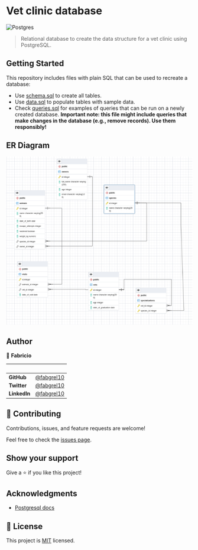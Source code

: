 # Vet clinic database

![Postgres](https://img.shields.io/badge/postgres-%23316192.svg?style=for-the-badge&logo=postgresql&logoColor=white)

> Relational database to create the data structure for a vet clinic using PostgreSQL.

## Getting Started

This repository includes files with plain SQL that can be used to recreate a database:

- Use [schema.sql](./schema.sql) to create all tables.
- Use [data.sql](./data.sql) to populate tables with sample data.
- Check [queries.sql](./queries.sql) for examples of queries that can be run on a newly created database. **Important note: this file might include queries that make changes in the database (e.g., remove records). Use them responsibly!**

## ER Diagram

![Diagram](./diagram.png)

## Author

👤 **Fabricio**

| &nbsp;       | &nbsp;                                               |
| ------------ | ---------------------------------------------------- |
| **GitHub**   | [@fabgrel10](https://github.com/fabgrel10)           |
| **Twitter**  | [@fabgrel10](https://twitter.com/fabgrel10)          |
| **LinkedIn** | [@fabgrel10](https://www.linkedin.com/in/fabgrel10/) |

## 🤝 Contributing

Contributions, issues, and feature requests are welcome!

Feel free to check the [issues page](../../issues/).

## Show your support

Give a ⭐️ if you like this project!

## Acknowledgments

- [Postgresql docs](https://www.postgresql.org/docs/)

## 📝 License

This project is [MIT](./MIT.md) licensed.
